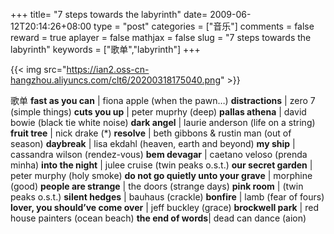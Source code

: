 +++
title= "7 steps towards the labyrinth"
date= 2009-06-12T20:14:26+08:00
type = "post"
categories = ["音乐"]
comments = false
reward = true
aplayer = false
mathjax = false
slug = "7 steps towards the labyrinth"
keywords = ["歌单","labyrinth"]
+++

{{< img src="https://ian2.oss-cn-hangzhou.aliyuncs.com/clt6/20200318175040.png" >}}

<!--more-->
歌单
**fast as you can** | fiona apple (when the pawn…)
**distractions** | zero 7 (simple things)
**cuts you up** | peter muprhy (deep)
**pallas athena** | david bowie (black tie white noise)
**dark angel** | laurie anderson (life on a string)
**fruit tree** | nick drake (\*)
**resolve** | beth gibbons & rustin man (out of season)
**daybreak** | lisa ekdahl (heaven, earth and beyond)
**my ship** | cassandra wilson (rendez\-vous)
**bem devagar** | caetano veloso (prenda minha)
**into the night** | julee cruise (twin peaks o.s.t.)
**our secret garden** | peter murphy (holy smoke)
**do not go quietly unto your grave** | morphine (good)
**people are strange** | the doors (strange days)
**pink room** | (twin peaks o.s.t.)
**silent hedges** | bauhaus (crackle)
**bonfire** | lamb (fear of fours)
**lover, you should’ve come over** | jeff buckley (grace)
**brockwell park** | red house painters (ocean beach)
**the end of words**| dead can dance (aion)
